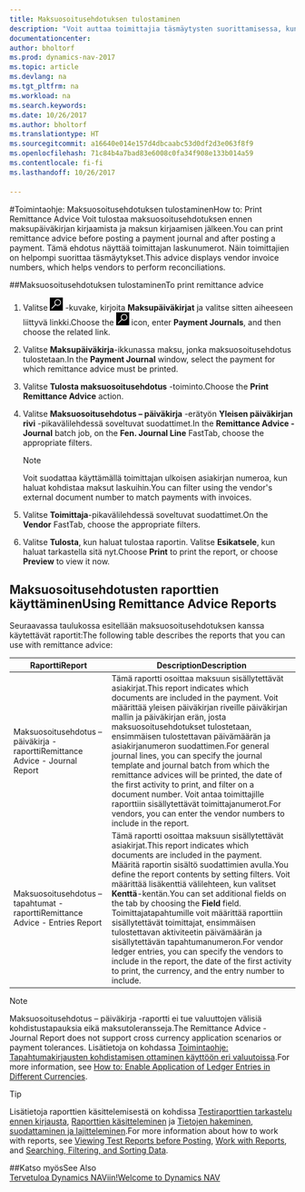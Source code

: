 ```yaml
---
title: Maksuosoitusehdotuksen tulostaminen
description: "Voit auttaa toimittajia täsmäytysten suorittamisessa, kun tulostat maksuosoitusehdotuksen ennen maksupäiväkirjan kirjaamista ja maksun kirjaamisen jälkeen."
documentationcenter: 
author: bholtorf
ms.prod: dynamics-nav-2017
ms.topic: article
ms.devlang: na
ms.tgt_pltfrm: na
ms.workload: na
ms.search.keywords: 
ms.date: 10/26/2017
ms.author: bholtorf
ms.translationtype: HT
ms.sourcegitcommit: a16640e014e157d4dbcaabc53d0df2d3e063f8f9
ms.openlocfilehash: 71c84b4a7bad83e6008c0fa34f908e133b014a59
ms.contentlocale: fi-fi
ms.lasthandoff: 10/26/2017

---
```


#<a name="how-to-print-remittance-advice"></a><span data-ttu-id="c01fe-103">Toimintaohje: Maksuosoitusehdotuksen tulostaminen</span><span class="sxs-lookup"><span data-stu-id="c01fe-103">How to: Print Remittance Advice</span></span>
<span data-ttu-id="c01fe-104">Voit tulostaa maksuosoitusehdotuksen ennen maksupäiväkirjan kirjaamista ja maksun kirjaamisen jälkeen.</span><span class="sxs-lookup"><span data-stu-id="c01fe-104">You can print remittance advice before posting a payment journal and after posting a payment.</span></span> <span data-ttu-id="c01fe-105">Tämä ehdotus näyttää toimittajan laskunumerot. Näin toimittajien on helpompi suorittaa täsmäytykset.</span><span class="sxs-lookup"><span data-stu-id="c01fe-105">This advice displays vendor invoice numbers, which helps vendors to perform reconciliations.</span></span>

##<a name="to-print-remittance-advice"></a><span data-ttu-id="c01fe-106">Maksuosoitusehdotuksen tulostaminen</span><span class="sxs-lookup"><span data-stu-id="c01fe-106">To print remittance advice</span></span>
1. <span data-ttu-id="c01fe-107">Valitse ![Etsi sivu tai raportti](media/ui-search/search_small.png "Etsi sivu tai raportti -kuvake") -kuvake, kirjoita **Maksupäiväkirjat** ja valitse sitten aiheeseen liittyvä linkki.</span><span class="sxs-lookup"><span data-stu-id="c01fe-107">Choose the ![Search for Page or Report](media/ui-search/search_small.png "Search for Page or Report icon") icon, enter **Payment Journals**, and then choose the related link.</span></span>  
2. <span data-ttu-id="c01fe-108">Valitse **Maksupäiväkirja**-ikkunassa maksu, jonka maksuosoitusehdotus tulostetaan.</span><span class="sxs-lookup"><span data-stu-id="c01fe-108">In the **Payment Journal** window, select the payment for which remittance advice must be printed.</span></span>  
3. <span data-ttu-id="c01fe-109">Valitse **Tulosta maksuosoitusehdotus** -toiminto.</span><span class="sxs-lookup"><span data-stu-id="c01fe-109">Choose the **Print Remittance Advice** action.</span></span>  
4. <span data-ttu-id="c01fe-110">Valitse **Maksuosoitusehdotus – päiväkirja** -erätyön **Yleisen päiväkirjan rivi** -pikavälilehdessä soveltuvat suodattimet.</span><span class="sxs-lookup"><span data-stu-id="c01fe-110">In the **Remittance Advice - Journal** batch job, on the **Fen. Journal Line** FastTab, choose the appropriate filters.</span></span>  
  
    >[!Note]
    > <span data-ttu-id="c01fe-111">Voit suodattaa käyttämällä toimittajan ulkoisen asiakirjan numeroa, kun haluat kohdistaa maksut laskuihin.</span><span class="sxs-lookup"><span data-stu-id="c01fe-111">You can filter using the vendor's external document number to match payments with invoices.</span></span>

5. <span data-ttu-id="c01fe-112">Valitse **Toimittaja**-pikavälilehdessä soveltuvat suodattimet.</span><span class="sxs-lookup"><span data-stu-id="c01fe-112">On the **Vendor** FastTab, choose the appropriate filters.</span></span>  
6. <span data-ttu-id="c01fe-113">Valitse **Tulosta**, kun haluat tulostaa raportin. Valitse **Esikatsele**, kun haluat tarkastella sitä nyt.</span><span class="sxs-lookup"><span data-stu-id="c01fe-113">Choose **Print** to print the report, or choose **Preview** to view it now.</span></span>  

## <a name="using-remittance-advice-reports"></a><span data-ttu-id="c01fe-114">Maksuosoitusehdotusten raporttien käyttäminen</span><span class="sxs-lookup"><span data-stu-id="c01fe-114">Using Remittance Advice Reports</span></span>
<span data-ttu-id="c01fe-115">Seuraavassa taulukossa esitellään maksuosoitusehdotuksen kanssa käytettävät raportit:</span><span class="sxs-lookup"><span data-stu-id="c01fe-115">The following table describes the reports that you can use with remittance advice:</span></span>

|<span data-ttu-id="c01fe-116">Raportti</span><span class="sxs-lookup"><span data-stu-id="c01fe-116">Report</span></span>|<span data-ttu-id="c01fe-117">Description</span><span class="sxs-lookup"><span data-stu-id="c01fe-117">Description</span></span>|
|----|----|
|<span data-ttu-id="c01fe-118">Maksuosoitusehdotus – päiväkirja -raportti</span><span class="sxs-lookup"><span data-stu-id="c01fe-118">Remittance Advice - Journal Report</span></span>|<span data-ttu-id="c01fe-119">Tämä raportti osoittaa maksuun sisällytettävät asiakirjat.</span><span class="sxs-lookup"><span data-stu-id="c01fe-119">This report indicates which documents are included in the payment.</span></span> <span data-ttu-id="c01fe-120">Voit määrittää yleisen päiväkirjan riveille päiväkirjan mallin ja päiväkirjan erän, josta maksuosoitusehdotukset tulostetaan, ensimmäisen tulostettavan päivämäärän ja asiakirjanumeron suodattimen.</span><span class="sxs-lookup"><span data-stu-id="c01fe-120">For general journal lines, you can specify the journal template and journal batch from which the remittance advices will be printed, the date of the first activity to print, and filter on a document number.</span></span> <span data-ttu-id="c01fe-121">Voit antaa toimittajille raporttiin sisällytettävät toimittajanumerot.</span><span class="sxs-lookup"><span data-stu-id="c01fe-121">For vendors, you can enter the vendor numbers to include in the report.</span></span> |
|<span data-ttu-id="c01fe-122">Maksuosoitusehdotus – tapahtumat -raportti</span><span class="sxs-lookup"><span data-stu-id="c01fe-122">Remittance Advice - Entries Report</span></span>| <span data-ttu-id="c01fe-123">Tämä raportti osoittaa maksuun sisällytettävät asiakirjat.</span><span class="sxs-lookup"><span data-stu-id="c01fe-123">This report indicates which documents are included in the payment.</span></span> <span data-ttu-id="c01fe-124">Määritä raportin sisältö suodattimien avulla.</span><span class="sxs-lookup"><span data-stu-id="c01fe-124">You define the report contents by setting filters.</span></span> <span data-ttu-id="c01fe-125">Voit määrittää lisäkenttiä välilehteen, kun valitset **Kenttä**-kentän.</span><span class="sxs-lookup"><span data-stu-id="c01fe-125">You can set additional fields on the tab by choosing the **Field** field.</span></span> <span data-ttu-id="c01fe-126">Toimittajatapahtumille voit määrittää raporttiin sisällytettävät toimittajat, ensimmäisen tulostettavan aktiviteetin päivämäärän ja sisällytettävän tapahtumanumeron.</span><span class="sxs-lookup"><span data-stu-id="c01fe-126">For vendor ledger entries, you can specify the vendors to include in the report, the date of the first activity to print, the currency, and the entry number to include.</span></span> |

> [!Note]
> <span data-ttu-id="c01fe-127">Maksuosoitusehdotus – päiväkirja -raportti ei tue valuuttojen välisiä kohdistustapauksia eikä maksutoleransseja.</span><span class="sxs-lookup"><span data-stu-id="c01fe-127">The Remittance Advice - Journal Report does not support cross currency application scenarios or payment tolerances.</span></span> <span data-ttu-id="c01fe-128">Lisätietoja on kohdassa [Toimintaohje: Tapahtumakirjausten kohdistamisen ottaminen käyttöön eri valuutoissa](finance-how-enable-application-ledger-entries-different-currencies.md).</span><span class="sxs-lookup"><span data-stu-id="c01fe-128">For more information, see [How to: Enable Application of Ledger Entries in Different Currencies](finance-how-enable-application-ledger-entries-different-currencies.md).</span></span>

> [!Tip]
> <span data-ttu-id="c01fe-129">Lisätietoja raporttien käsittelemisestä on kohdissa [Testiraporttien tarkastelu ennen kirjausta](ui-how-view-test-reports-posting.md), [Raporttien käsitteleminen](ui-work-report.md) ja [Tietojen hakeminen, suodattaminen ja lajitteleminen](ui-enter-criteria-filters.md).</span><span class="sxs-lookup"><span data-stu-id="c01fe-129">For more information about how to work with reports, see [Viewing Test Reports before Posting](ui-how-view-test-reports-posting.md), [Work with Reports](ui-work-report.md), and [Searching, Filtering, and Sorting Data](ui-enter-criteria-filters.md).</span></span>

##<a name="see-also"></a><span data-ttu-id="c01fe-130">Katso myös</span><span class="sxs-lookup"><span data-stu-id="c01fe-130">See Also</span></span>  
[<span data-ttu-id="c01fe-131">Tervetuloa Dynamics NAViin!</span><span class="sxs-lookup"><span data-stu-id="c01fe-131">Welcome to Dynamics NAV</span></span>](across-get-started.md)

